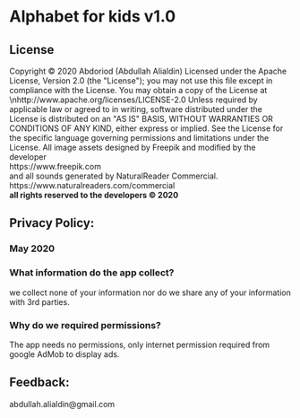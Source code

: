 
<h1>Alphabet for kids v1.0</h1>
<h2>License</h2>
        Copyright © 2020 Abdoriod (Abdullah Alialdin)
        Licensed under the Apache License, Version 2.0 (the "License");
        you may not use this file except in compliance with the License.
        You may obtain a copy of the License at
          \nhttp://www.apache.org/licenses/LICENSE-2.0
        Unless required by applicable law or agreed to in writing, software
        distributed under the License is distributed on an "AS IS" BASIS,
        WITHOUT WARRANTIES OR CONDITIONS OF ANY KIND, either express or implied.
        See the License for the specific language governing permissions and
        limitations under the License.
        All image assets designed by Freepik and modified by the developer<br>
        https://www.freepik.com<br>
        and all sounds generated by NaturalReader Commercial.<br>
        https://www.naturalreaders.com/commercial<br>
        <b>all rights reserved to the developers © 2020</b>
        <h2>Privacy Policy:</h2> <h3>May 2020</h3>
        <h3>What information do the app collect?</h3>
        we collect none of your information nor do we share any of your information with 3rd parties.
        <h3>Why do we required permissions?</h3>
        The app needs no permissions, only internet permission required from google AdMob to display ads.
        <h2>Feedback:</h2>
        abdullah.alialdin@gmail.com

